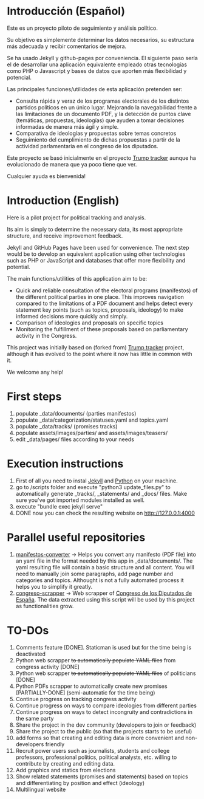 # Introducción (Español)
Este es un proyecto piloto de seguimiento y análisis político.

Su objetivo es simplemente determinar los datos necesarios, su estructura más adecuada y recibir comentarios de mejora.

Se ha usado Jekyll y github-pages por conveniencia. El siguiente paso sería el de desarrollar una aplicación equivalente empleado otras tecnologías como PHP o Javascript y bases de datos que aporten más flexibilidad y potencial.

Las principales funciones/utilidades de esta aplicación pretenden ser:
- Consulta rápida y veraz de los programas electorales de los distintos partidos políticos en un único lugar. Mejorando la navegabilidad frente a las limitaciones de un documento PDF, y la detección de puntos clave (temáticas, propuestas, ideologías) que ayuden a tomar decisiones informadas de manera más ágil y simple.
- Comparativa de ideologías y propuestas sobre temas concretos
- Seguimiento del cumplimiento de dichas propuestas a partir de la actividad parlamentaria en el congreso de los diputados.

Este proyecto se basó inicialmente en el proyecto [Trump tracker](https://github.com/TrumpTracker/trumptracker.github.io) aunque ha evolucionado de manera que ya poco tiene que ver.

Cualquier ayuda es bienvenida!

# Introduction (English)
Here is a pilot project for political tracking and analysis.

Its aim is simply to determine the necessary data, its most appropriate structure, and receive improvement feedback.

Jekyll and GitHub Pages have been used for convenience. The next step would be to develop an equivalent application using other technologies such as PHP or JavaScript and databases that offer more flexibility and potential.

The main functions/utilities of this application aim to be:
- Quick and reliable consultation of the electoral programs (manifestos) of the different political parties in one place. This improves navigation compared to the limitations of a PDF document and helps detect every statement key points (such as topics, proposals, ideology) to make informed decisions more quickly and simply.
- Comparison of ideologies and proposals on specific topics
- Monitoring the fulfillment of these proposals based on parliamentary activity in the Congress.

This project was initially based on (forked from) [Trump tracker](https://github.com/TrumpTracker/trumptracker.github.io) project, although it has evolved to the point where it now has little in common with it.

We welcome any help!

# First steps
1. populate _data/documents/ (parties manifestos)
1. populate _data/categorization/statuses.yaml and topics.yaml
1. populate _data/tracks/ (promises tracks)
1. populate assets/images/parties/ and assets/images/teasers/
1. edit _data/pages/ files according to your needs

# Execution instructions
1. First of all you need to instal [Jekyll](https://jekyllrb.com/docs/installation/) and [Python](https://wiki.python.org/moin/BeginnersGuide) on your machine.
1. go to /scripts folder and execute "python3 update_files.py" to automatically generate _tracks/, _statements/ and _docs/ files. Make sure you've got imported modules installed as well.
1. execute "bundle exec jekyll serve"
1. DONE now you can check the resulting website on http://127.0.0.1:4000

# Parallel useful repositories 
1. [manifestos-converter](https://github.com/seguimiento-politico/manifestos-converter) -> Helps you convert any manifesto (PDF file) into an yaml file in the format needed by this app in _data/documents/. The yaml resulting file will contain a basic structure and all content. You will need to manually join some paragraphs, add page number and categories and topics. Althought is not a fully automated process it helps you to simplify it greatly.
1. [congreso-scrapper](https://github.com/seguimiento-politico/congreso-scrapper) -> Web scrapper of [Congreso de los Diputados de España](http://congreso.es). The data extracted using this script will be used by this project as functionalities grow. 

# TO-DOs
1. Comments feature [DONE]. Staticman is used but for the time being is deactivated
1. Python web scrapper ~~to automatically populate YAML files~~ from congress activity [DONE]
1. Python web scrapper ~~to automatically populate YAML files~~ of politicians [DONE]
1. Python PDFs scrapper to automatically create new promises [PARTIALLY-DONE] (semi-automatic for the time being)
1. Continue progress on tracking congress activity
1. Continue progress on ways to compare ideologies from different parties
1. Continue progress on ways to detect incongruity and contradictions in the same party
1. Share the project in the dev community (developers to join or feedback)
1. Share the project to the public (so that the projects starts to be useful)
1. add forms so that creating and editing data is more convenient and non-developers friendly
1. Recruit power users such as journalists, students and college professors, professional politics, political analysts, etc. willing to contribute by creating and editing data.
1. Add graphics and statics from elections
1. Show related statements (promises and statements) based on topics and differentiating by position and effect (ideology)
1. Multilingual website


